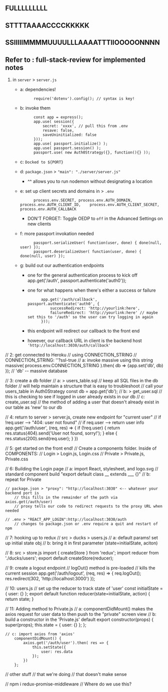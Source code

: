 ## FULLLLLLLLL
## STTTTAAAACCCCKKKKK
## SSIIIIIMMMMUUUULLLAAAATTTIIOOOOONNNN
## Refer to : full-stack-review for implemented notes 

1. in `server` > `server.js`
    - a: dependencies!

                require('dotenv').config(); // syntax is key!  

    - b: invoke them

                const app = express();
                app.use( session({
                    secret: 'xxxx', // pull this from .env
                    resave: false,
                    saveUninitialized: false
                }));
                app.use( passport.initialize() );
                app.use( passport.session() );
                passport.use( new Auth0Strategy({}, function(){} ));

    - c: `Docked to ${PORT}`

    - d: `package.json` > `"main": "./server/server.js"` 
        - ^^ allows you to run nodemon without designating a location

    - e: set up client secrets and domains in > `.env`

                process.env.SECRET, process.env.AUTH_DOMAIN, process.env.AUTH_CLIENT_ID,    process.env.AUTH_CLIENT_SECRET, process.env.AUTH_CALLBACK

        - DON'T FORGET: Toggle OEDP to `off` in the Advanced Settings on new clients 

    - f: more passport invokation needed

                passport.serializeUser( function(user, done) { done(null, user) });
                passport.deserializeUser( function(user, done) { done(null, user) });

    - g: build out our authentication endpoints
        - one for the general authentication process to kick off 
            app.get('/auth', passport.authenticate('auth0'));
        - one for what happens when there's either a success or failure

                    app.get('/auth/callback', passport.authenticate('auth0', {
                        successRedirect: 'http://yourlink:here', 
                        failureRedirect: 'http://yourlink:here' // maybe set this to '/auth' so the user can try logging in again
                    }));

        - this endpoint will redirect our callback to the front end
        - however, our callback URL in client is the backend host `'http://localhost:3030/auth/callback'`

// 2: get connected to Heroku
    // using CONNECTION_STRING
    // CONNECTION_STRING: ''?ssl-true
    // a: invoke massive using this string
            massive( process.env.CONNECTION_STRING ).then( db => {app.set('db', db) });
            // 'db' -- massive database 

// 3: create a db folder 
    // a: > users_table.sql
        // keep all SQL files in the db folder 
        // will help maintain a structure that is easy to troubleshoot 
        // call your users_table in Auth0Strategy
            const db = app.get('db');
    // b: > get_user.sql
        // this is checking to see if logged in user already exists in our db
    // c: create_user.sql
        // the method of adding a user that doesn't already exist in our table as 'new' to our db

// 4: return to server > server.js, create new endpoint for "current user"
    // if !req.user --> "404: user not found"
    // if req.user --> return user info
            app.get('/auth/user', (req, res) => {
                if (!req.user) {
                    return res.status(404).send('User not found, sorry!');
                } else {
                    res.status(200).send(req.user);
                }
            })

// 5: get started on the front end!
    // Create a components folder. Inside of COMPONENTS:
            // Login > Login.js, Login.css
            // Private > Private.js, Private.css

// 6: Building the Login page
    // a: import React, stylesheet, and logo.svg
        // standard component build "export default class __ extends ___ {}"
    // b: repeat for Private

    // package.json > "proxy": "http://localhost:3030" <-- whatever your backend port is 
        // this fills in the remainder of the path via axios.get(/auth/user)
        // proxy tells our code to redirect requests to the proxy URL when needed

    // .env > "REACT_APP_LOGIN":http://localhost:3030/auth
        // changes to package.json or .env require a quit and restart of npm 

// 7: hooking up to redux
    // src > ducks > users.js
        // a: default params! set up initial state obj
        // b: bring it in first parameter (state=initialState, aciton)

// 8: src > store.js
        import { createStore } from 'redux';
        import reducer from './ducks/users';
        export default createStore(reducer);

// 9: create a logout endpoint
    // logOut() method is pre-loaded
    // kills the current session
        app.get('/auth/logout', (req, res) => {
            req.logOut();
            res.redirect(302, 'http://localhost:3000')
        });

// 10: users.js 
    // set up the reducer to track state of 'user'
    const initialState = {
        user: {}
    };
    export default function reducer(state=initialState, action) {
        return state;
    }

// 11: Adding method to Private.js
    // a: componentDidMount() makes the axios request for user data to then push to the "private" screen view
    // b: build a constructor in the 'Private.js' default export
        constructor(props) {
            super(props);
            this.state = {
                user: {}
            };
        };

    // c: import axios from 'axios'
        componentDidMount() {
            axios.get('/auth/user').then( res => {
                this.setState({
                    user: res.data
                });
            })
        };

// other stuff
// that we're doing
// that doesn't make sense

// npm i redux-promise-middleware
    // Where do we use this?
 